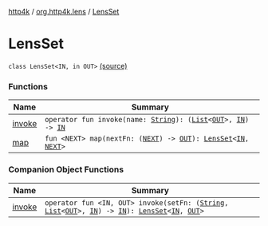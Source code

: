 [http4k](../../index.md) / [org.http4k.lens](../index.md) / [LensSet](./index.md)

# LensSet

`class LensSet<IN, in OUT>` [(source)](https://github.com/http4k/http4k/blob/master/http4k-core/src/main/kotlin/org/http4k/lens/lensSpec.kt#L29)

### Functions

| Name | Summary |
|---|---|
| [invoke](invoke.md) | `operator fun invoke(name: `[`String`](https://kotlinlang.org/api/latest/jvm/stdlib/kotlin/-string/index.html)`): (`[`List`](https://kotlinlang.org/api/latest/jvm/stdlib/kotlin.collections/-list/index.html)`<`[`OUT`](index.md#OUT)`>, `[`IN`](index.md#IN)`) -> `[`IN`](index.md#IN) |
| [map](map.md) | `fun <NEXT> map(nextFn: (`[`NEXT`](map.md#NEXT)`) -> `[`OUT`](index.md#OUT)`): `[`LensSet`](./index.md)`<`[`IN`](index.md#IN)`, `[`NEXT`](map.md#NEXT)`>` |

### Companion Object Functions

| Name | Summary |
|---|---|
| [invoke](invoke.md) | `operator fun <IN, OUT> invoke(setFn: (`[`String`](https://kotlinlang.org/api/latest/jvm/stdlib/kotlin/-string/index.html)`, `[`List`](https://kotlinlang.org/api/latest/jvm/stdlib/kotlin.collections/-list/index.html)`<`[`OUT`](invoke.md#OUT)`>, `[`IN`](invoke.md#IN)`) -> `[`IN`](invoke.md#IN)`): `[`LensSet`](./index.md)`<`[`IN`](invoke.md#IN)`, `[`OUT`](invoke.md#OUT)`>` |
